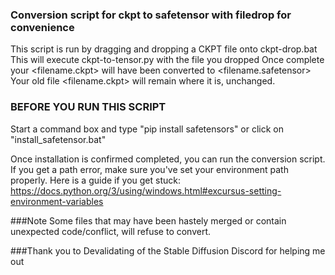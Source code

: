 ### Conversion script for ckpt to safetensor with filedrop for convenience

This script is run by dragging and dropping a CKPT file onto ckpt-drop.bat
This will execute ckpt-to-tensor.py with the file you dropped
Once complete your <filename.ckpt> will have been converted to <filename.safetensor>
Your old file <filename.ckpt> will remain where it is, unchanged.

### BEFORE YOU RUN THIS SCRIPT

Start a command box and type "pip install safetensors" or click on "install_safetensor.bat"

Once installation is confirmed completed, you can run the conversion script. If you get
a path error, make sure you've set your environment path properly.
Here is a guide if you get stuck: https://docs.python.org/3/using/windows.html#excursus-setting-environment-variables

###Note
Some files that may have been hastely merged or contain unexpected code/conflict, will refuse to convert.

###Thank you to Devalidating of the Stable Diffusion Discord for helping me out

